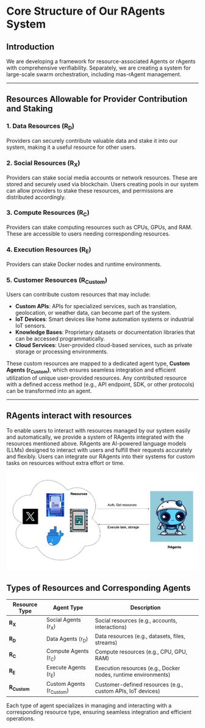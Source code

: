 # Core Structure of Our RAgents System

## Introduction
We are developing a framework for resource-associated Agents or rAgents with comprehensive verifiability. Separately, we are creating a system for large-scale swarm orchestration, including mas-rAgent management.

---

## Resources Allowable for Provider Contribution and Staking

### **1. Data Resources (R<sub>D</sub>)**
Providers can securely contribute valuable data and stake it into our system, making it a useful resource for other users.

### **2. Social Resources (R<sub>X</sub>)**
Providers can stake social media accounts or network resources. These are stored and securely used via blockchain. Users creating pools in our system can allow providers to stake these resources, and permissions are distributed accordingly.

### **3. Compute Resources (R<sub>C</sub>)**
Providers can stake computing resources such as CPUs, GPUs, and RAM. These are accessible to users needing corresponding resources.

### **4. Execution Resources (R<sub>E</sub>)**
Providers can stake Docker nodes and runtime environments.

### **5. Customer Resources (R<sub>Custom</sub>)**
Users can contribute custom resources that may include:

- **Custom APIs**: APIs for specialized services, such as translation, geolocation, or weather data, can become part of the system.
- **IoT Devices**: Smart devices like home automation systems or industrial IoT sensors.
- **Knowledge Bases**: Proprietary datasets or documentation libraries that can be accessed programmatically.
- **Cloud Services**: User-provided cloud-based services, such as private storage or processing environments.

These custom resources are mapped to a dedicated agent type, **Custom Agents (r<sub>Custom</sub>)**, which ensures seamless integration and efficient utilization of unique user-provided resources. Any contributed resource with a defined access method (e.g., API endpoint, SDK, or other protocols) can be transformed into an agent.

---

## RAgents interact with resources

To enable users to interact with resources managed by our system easily and automatically, we provide a system of RAgents integrated with the resources mentioned above. RAgents are AI-powered language models (LLMs) designed to interact with users and fulfill their requests accurately and flexibly. Users can integrate our RAgents into their systems for custom tasks on resources without extra effort or time.

![RAgent interact with resource](image/Agent_interact_Resources.png)


## Types of Resources and Corresponding Agents

| **Resource Type**       | **Agent Type**                 | **Description**                                                  |
|--------------------------|-------------------------------|------------------------------------------------------------------|
| **R<sub>X</sub>**       | Social Agents (r<sub>X</sub>)  | Social resources (e.g., accounts, interactions)                 |
| **R<sub>D</sub>**       | Data Agents (r<sub>D</sub>)    | Data resources (e.g., datasets, files, streams)                 |
| **R<sub>C</sub>**       | Compute Agents (r<sub>C</sub>) | Compute resources (e.g., CPU, GPU, RAM)                         |
| **R<sub>E</sub>**       | Execute Agents (r<sub>E</sub>) | Execution resources (e.g., Docker nodes, runtime environments)  |
| **R<sub>Custom</sub>**  | Custom Agents (r<sub>Custom</sub>) | Customer-defined resources (e.g., custom APIs, IoT devices)      |

Each type of agent specializes in managing and interacting with a corresponding resource type, ensuring seamless integration and efficient operations.
